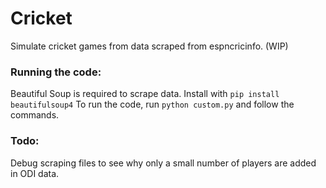 # Cricket
Simulate cricket games from data scraped from espncricinfo.
(WIP)
### Running the code:
Beautiful Soup is required to scrape data. Install with `pip install beautifulsoup4`
To run the code, run `python custom.py` and follow the commands.
### Todo:
Debug scraping files to see why only a small number of players are added in ODI data.
